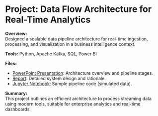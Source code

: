 # Project: Data Flow Architecture for Real-Time Analytics

**Overview:**  
Designed a scalable data pipeline architecture for real-time ingestion, processing, and visualization in a business intelligence context.

**Tools:** Python, Apache Kafka, SQL, Power BI

**Files:**

- [PowerPoint Presentation](https://github.com/BADKINS17/ProjectShowcase/blob/main/DataFlowArchitecture/DataFlowArchitecture.pptx): Architecture overview and pipeline stages.
- [Report](https://github.com/BADKINS17/ProjectShowcase/blob/main/DataFlowArchitecture/DataFlowArchitecture.docx): Detailed system design and rationale.
- [Jupyter Notebook](https://github.com/BADKINS17/ProjectShowcase/blob/main/DataFlowArchitecture/DataFlowArchitecture.ipynb): Sample pipeline code (simulated data).

**Summary:**  
This project outlines an efficient architecture to process streaming data using modern tools, suitable for enterprise analytics and real-time dashboards.

